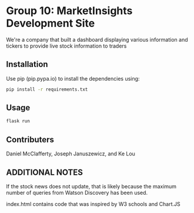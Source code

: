 # Group 10: MarketInsights Development Site

We're a company that built a dashboard displaying various information and tickers to provide live stock information to traders

## Installation

Use pip (pip.pypa.io) to install the dependencies using:

```bash
pip install -r requirements.txt
```

## Usage


```python
flask run
```

## Contributers

Daniel McClafferty, Joseph Januszewicz, and Ke Lou

## ADDITIONAL NOTES

If the stock news does not update, that is likely because the maximum number of queries from Watson Discovery has been used.

index.html contains code that was inspired by W3 schools and Chart.JS
